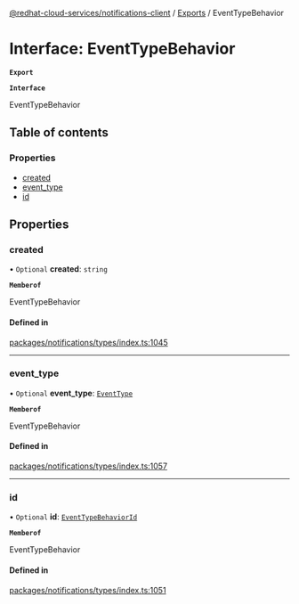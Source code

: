 [@redhat-cloud-services/notifications-client](../README.md) / [Exports](../modules.md) / EventTypeBehavior

# Interface: EventTypeBehavior

**`Export`**

**`Interface`**

EventTypeBehavior

## Table of contents

### Properties

- [created](EventTypeBehavior.md#created)
- [event\_type](EventTypeBehavior.md#event_type)
- [id](EventTypeBehavior.md#id)

## Properties

### created

• `Optional` **created**: `string`

**`Memberof`**

EventTypeBehavior

#### Defined in

[packages/notifications/types/index.ts:1045](https://github.com/RedHatInsights/javascript-clients/blob/master/packages/notifications/types/index.ts#L1045)

___

### event\_type

• `Optional` **event\_type**: [`EventType`](EventType.md)

**`Memberof`**

EventTypeBehavior

#### Defined in

[packages/notifications/types/index.ts:1057](https://github.com/RedHatInsights/javascript-clients/blob/master/packages/notifications/types/index.ts#L1057)

___

### id

• `Optional` **id**: [`EventTypeBehaviorId`](EventTypeBehaviorId.md)

**`Memberof`**

EventTypeBehavior

#### Defined in

[packages/notifications/types/index.ts:1051](https://github.com/RedHatInsights/javascript-clients/blob/master/packages/notifications/types/index.ts#L1051)
